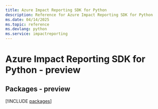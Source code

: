 ```yaml
---
title: Azure Impact Reporting SDK for Python
description: Reference for Azure Impact Reporting SDK for Python
ms.date: 04/14/2025
ms.topic: reference
ms.devlang: python
ms.service: impactreporting
---
```

# Azure Impact Reporting SDK for Python - preview
## Packages - preview
[!INCLUDE [packages](impact-reporting-index.md)]